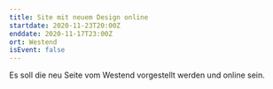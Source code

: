 ```yaml
---
title: Site mit neuem Design online
startdate: 2020-11-23T20:00Z
enddate: 2020-11-17T23:00Z
ort: Westend
isEvent: false
---
```

Es soll die neu Seite vom Westend vorgestellt werden und online sein. 